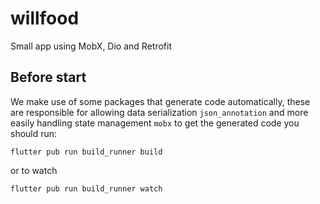 # willfood

Small app using MobX, Dio and Retrofit

## Before start
We make use of some packages that generate code automatically, these are responsible for
allowing data serialization `json_annotation` and more easily handling state management `mobx`
to get the generated code you should run:

```
flutter pub run build_runner build
```

or to watch

```
flutter pub run build_runner watch
```
